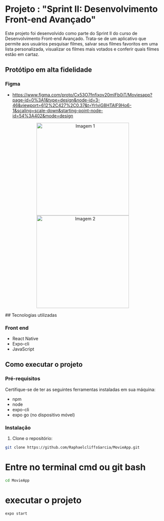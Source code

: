 # Projeto : "Sprint II: Desenvolvimento Front-end Avançado"

Este projeto foi desenvolvido como parte do Sprint II do curso de Desenvolvimento Front-end Avançado. Trata-se de um aplicativo que permite aos usuários pesquisar filmes, salvar seus filmes favoritos em uma lista personalizada, visualizar os filmes mais votados e conferir quais filmes estão em cartaz.

## Protótipo em alta fidelidade
### Figma
- https://www.figma.com/proto/Cx53O7fnfixov20mIFb0iT/Moviesapp?page-id=0%3A1&type=design&node-id=3-46&viewport=612%2C427%2C0.37&t=YrlvjG8HTAlF9Ho6-1&scaling=scale-down&starting-point-node-id=54%3A402&mode=design
<p align="center">
  <img src="https://github.com/RaphaelcliffsGarcia/MovieApp/assets/124381295/b2833b4b-da41-45ed-968e-2332e7175c4a.png" alt="Imagem 1" width="300" />
  <img src="https://github.com/RaphaelcliffsGarcia/MovieApp/assets/124381295/acb6be91-4fec-4c72-9c16-c90824e87f60.png" alt="Imagem 2" width="300" />
</p>
## Tecnologias utilizadas

### Front end

- React Native
- Expo-cli
- JavaScript

## Como executar o projeto

### Pré-requisitos

Certifique-se de ter as seguintes ferramentas instaladas em sua máquina:

- npm
- node
- expo-cli
- expo go (no dispositivo móvel)

### Instalação

1. Clone o repositório:

```bash
git clone https://github.com/RaphaelcliffsGarcia/MovieApp.git

```

# Entre no terminal cmd ou git bash

```bash
cd MovieApp
```

# executar o projeto

```bash
expo start
```
